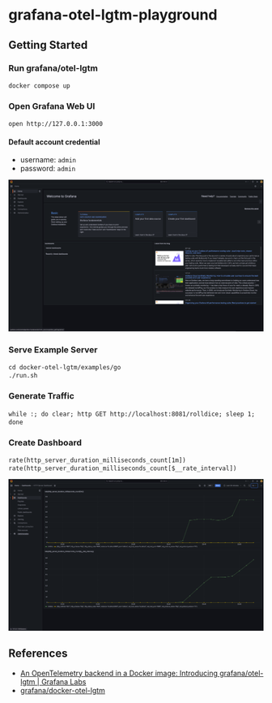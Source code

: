 # grafana-otel-lgtm-playground

## Getting Started

### Run grafana/otel-lgtm

```shell
docker compose up
```

### Open Grafana Web UI

```shell
open http://127.0.0.1:3000  
```

#### Default account credential

- username: `admin`
- password: `admin`

![Grafana Top](images/grafana-top.png)


### Serve Example Server

```shell
cd docker-otel-lgtm/examples/go 
./run.sh
```

### Generate Traffic

```shell
while :; do clear; http GET http://localhost:8081/rolldice; sleep 1; done
```

### Create Dashboard

```text
rate(http_server_duration_milliseconds_count[1m])
rate(http_server_duration_milliseconds_count[$__rate_interval])
```

![Grafana Top](images/grafana-dashboard.png)

## References

- [An OpenTelemetry backend in a Docker image: Introducing grafana/otel-lgtm | Grafana Labs](https://grafana.com/blog/2024/03/13/an-opentelemetry-backend-in-a-docker-image-introducing-grafana/otel-lgtm/)
- [grafana/docker-otel-lgtm](https://github.com/grafana/docker-otel-lgtm)
